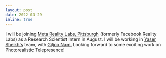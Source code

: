 ```yaml
---
layout: post
date: 2022-03-29
inline: true
---
```


I will be joining <a target="_blank" href="https://about.facebook.com/realitylabs/">Meta Reality Labs, Pittsburgh</a> (formerly  Facebook Reality Labs) as a Research Scientist Intern in August. I will be working in <a target="_blank" href="http://www.cs.cmu.edu/~yaser/">Yaser Sheikh's</a> team, with <a target="_blank" href="https://sites.google.com/view/gjnam">Giljoo Nam.</a> Looking forward to some exciting work on Photorealistic Telepresence!